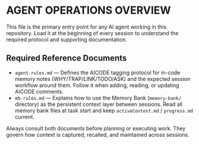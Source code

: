 # AGENT OPERATIONS OVERVIEW

This file is the primary entry point for any AI agent working in this repository. Load it at the beginning of every session to understand the required protocol and supporting documentation.

## Required Reference Documents

- `agent-rules.md` — Defines the AICODE tagging protocol for in-code memory notes (WHY/TRAP/LINK/TODO/ASK) and the expected session workflow around them. Follow it when adding, reading, or updating AICODE comments.
- `mb-rules.md` — Explains how to use the Memory Bank (`memory-bank/` directory) as the persistent context layer between sessions. Read all memory bank files at task start and keep `activeContext.md` / `progress.md` current.

Always consult both documents before planning or executing work. They govern how context is captured, recalled, and maintained across sessions.
